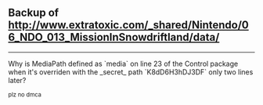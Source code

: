 ## Backup of http://www.extratoxic.com/_shared/Nintendo/06_NDO_013_MissionInSnowdriftland/data/
<hr>
Why is MediaPath defined as `media` on line 23 of the Control package when it's overriden with the _secret_ path `K8dD6H3hDJ3DF` only two lines later?

<sub>plz no dmca</sub>
